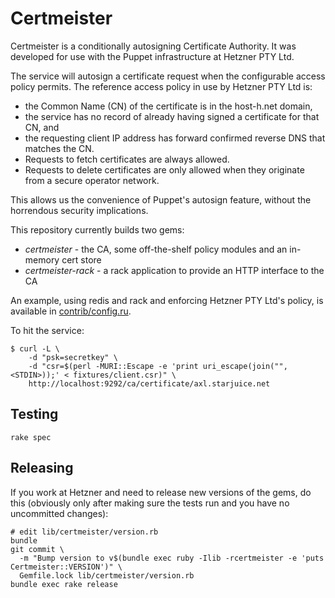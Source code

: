 # Certmeister

Certmeister is a conditionally autosigning Certificate Authority. It was developed for use
with the Puppet infrastructure at Hetzner PTY Ltd.

The service will autosign a certificate request when the configurable access policy permits.
The reference access policy in use by Hetzner PTY Ltd is:

* the Common Name (CN) of the certificate is in the host-h.net domain,
* the service has no record of already having signed a certificate for that CN, and
* the requesting client IP address has forward confirmed reverse DNS that matches the CN.
* Requests to fetch certificates are always allowed.
* Requests to delete certificates are only allowed when they originate from
  a secure operator network.

This allows us the convenience of Puppet's autosign feature, without the horrendous security implications.

This repository currently builds two gems:

* _certmeister_ - the CA, some off-the-shelf policy modules and an in-memory cert store
* _certmeister-rack_ - a rack application to provide an HTTP interface to the CA

An example, using redis and rack and enforcing Hetzner PTY Ltd's policy, is available in [contrib/config.ru](contrib/config.ru).

To hit the service:

```
$ curl -L \
    -d "psk=secretkey" \
    -d "csr=$(perl -MURI::Escape -e 'print uri_escape(join("", <STDIN>));' < fixtures/client.csr)" \
    http://localhost:9292/ca/certificate/axl.starjuice.net
```

## Testing

```
rake spec
```

## Releasing

If you work at Hetzner and need to release new versions of the gems, do this
(obviously only after making sure the tests run and you have no uncommitted
changes):

```
# edit lib/certmeister/version.rb
bundle
git commit \
  -m "Bump version to v$(bundle exec ruby -Ilib -rcertmeister -e 'puts Certmeister::VERSION')" \
  Gemfile.lock lib/certmeister/version.rb
bundle exec rake release
```
